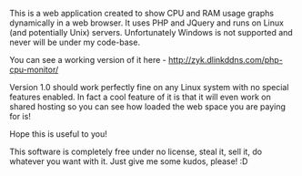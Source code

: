 This is a web application created to show CPU and RAM usage graphs dynamically in a web browser.
It uses PHP and JQuery and runs on Linux (and potentially Unix) servers. Unfortunately Windows is not supported and never will be under my code-base.

You can see a working version of it here - http://zyk.dlinkddns.com/php-cpu-monitor/

Version 1.0 should work perfectly fine on any Linux system with no special features enabled. In fact a cool feature of it is that it will even work on shared hosting so you can see how loaded the web space you are paying for is!

Hope this is useful to you!

This software is completely free under no license, steal it, sell it, do whatever you want with it. Just give me some kudos, please! :D